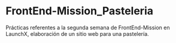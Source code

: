# FrontEnd-Mission_Pasteleria
Prácticas referentes a la segunda semana de FrontEnd-Mission en LaunchX, elaboración de un sitio web para una pastelería.
